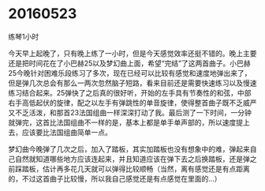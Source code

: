 # 20160523

练琴1小时

今天早上起晚了，只有晚上练了一小时，但是今天感觉效率还挺不错的。晚上主要还是把时间花在了小巴赫25以及梦幻曲上面，希望“完结”了这两首曲子。小巴赫25今晚针对困难乐段练习了多次，现在已经可以比较有感觉和速度地弹出来了，但是弹几次总会有那么一两次忽然脑子短路，看来目前还是需要快速练习以及慢速练习结合起来。25弹快了之后真的很好听，开始的左手具有节奏性的和弦，中部右手高低起伏的旋律，配之以左手有弹跳性的单音旋律，使得整首曲子既不乏威严又不乏活泼，和那首23法国组曲一样深深打动了我。最后测了一下时间，一分钟就弹完，这首比法国组曲不一样的是，基本上都是单手单声部的，所以速度提上去，应该要比法国组曲简单一点。

梦幻曲今晚弹了几次之后，加入了踏板，其实加踏板也没有想象中的难，弹起来自己自然就知道哪些地方应该连起来，并且知道应该在弹下去之后换踏板，还是弹之前踩踏板，估计再多花几天就可以弹得比较顺畅（当然，离有感觉还是有点距离的，不过这首曲子比较慢，所以我自己感觉还是有点感觉在里面的...）

